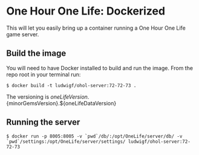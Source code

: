 # One Hour One Life: Dockerized

This will let you easily bring up a container running a One Hour One Life game server.

## Build the image

You will need to have Docker installed to build and run the image.  From the repo root in your terminal run:

`$ docker build -t ludwigf/ohol-server:72-72-73 .`

The versioning is ${oneLifeVersion}.${minorGemsVersion}.${oneLifeDataVersion}


## Running the server

```
$ docker run -p 8005:8005 -v `pwd`/db/:/opt/OneLife/server/db/ -v `pwd`/settings:/opt/OneLife/server/settings/ ludwigf/ohol-server:72-72-73
```
